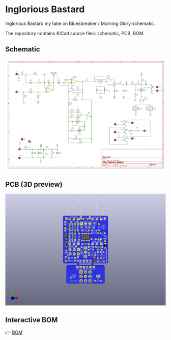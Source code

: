 # Inglorious Bastard

Inglorious Bastard my take on Bluesbreaker / Morning Glory schematic.

The repository contains KiCad source files: schematic, PCB, BOM.

## Schematic

![](https://github.com/vitaliy-bobrov/inglorious-bastard/blob/main/images/schematic.png)

## PCB (3D preview)

![](https://github.com/vitaliy-bobrov/inglorious-bastard/blob/main/images/inglorious-bastard.jpg)

## Interactive BOM

👉 [BOM](https://vitaliy-bobrov.github.io/inglorious-bastard/)

